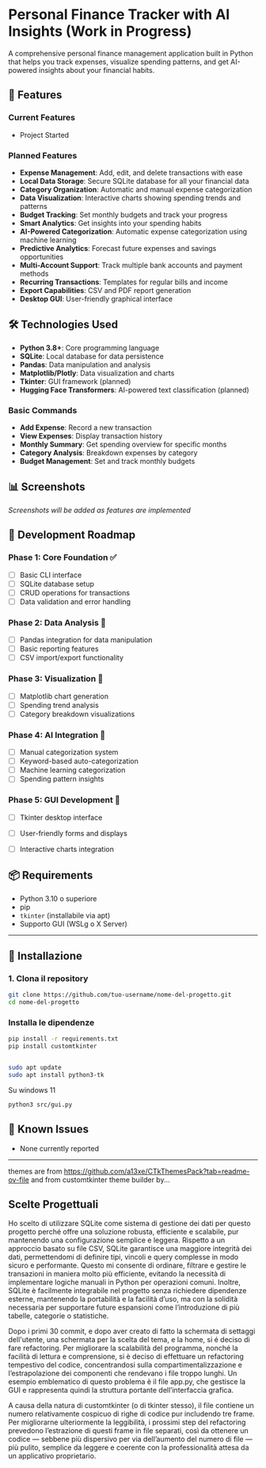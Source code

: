 # Personal Finance Tracker with AI Insights (Work in Progress)

A comprehensive personal finance management application built in Python that helps you track expenses, visualize spending patterns, and get AI-powered insights about your financial habits.

## 🚀 Features

### Current Features
- Project Started

### Planned Features
- **Expense Management**: Add, edit, and delete transactions with ease
- **Local Data Storage**: Secure SQLite database for all your financial data
- **Category Organization**: Automatic and manual expense categorization
- **Data Visualization**: Interactive charts showing spending trends and patterns
- **Budget Tracking**: Set monthly budgets and track your progress
- **Smart Analytics**: Get insights into your spending habits
- **AI-Powered Categorization**: Automatic expense categorization using machine learning
- **Predictive Analytics**: Forecast future expenses and savings opportunities
- **Multi-Account Support**: Track multiple bank accounts and payment methods
- **Recurring Transactions**: Templates for regular bills and income
- **Export Capabilities**: CSV and PDF report generation
- **Desktop GUI**: User-friendly graphical interface

## 🛠️ Technologies Used

- **Python 3.8+**: Core programming language
- **SQLite**: Local database for data persistence
- **Pandas**: Data manipulation and analysis
- **Matplotlib/Plotly**: Data visualization and charts
- **Tkinter**: GUI framework (planned)
- **Hugging Face Transformers**: AI-powered text classification (planned)



### Basic Commands
- **Add Expense**: Record a new transaction
- **View Expenses**: Display transaction history
- **Monthly Summary**: Get spending overview for specific months
- **Category Analysis**: Breakdown expenses by category
- **Budget Management**: Set and track monthly budgets

## 📊 Screenshots

*Screenshots will be added as features are implemented*


## 📝 Development Roadmap

### Phase 1: Core Foundation ✅
- [ ] Basic CLI interface
- [ ] SQLite database setup
- [ ] CRUD operations for transactions
- [ ] Data validation and error handling

### Phase 2: Data Analysis 🚧
- [ ] Pandas integration for data manipulation
- [ ] Basic reporting features
- [ ] CSV import/export functionality

### Phase 3: Visualization 📅
- [ ] Matplotlib chart generation
- [ ] Spending trend analysis
- [ ] Category breakdown visualizations

### Phase 4: AI Integration 📅
- [ ] Manual categorization system
- [ ] Keyword-based auto-categorization
- [ ] Machine learning categorization
- [ ] Spending pattern insights

### Phase 5: GUI Development 📅
- [ ] Tkinter desktop interface
- [ ] User-friendly forms and displays
- [ ] Interactive charts integration



## 📦 Requirements

- Python 3.10 o superiore
- pip
- `tkinter` (installabile via apt)
- Supporto GUI (WSLg o X Server)

---

## 🚀 Installazione

### 1. Clona il repository

```bash
git clone https://github.com/tuo-username/nome-del-progetto.git
cd nome-del-progetto
```
### Installa le dipendenze
```bash
pip install -r requirements.txt
pip install customtkinter


sudo apt update
sudo apt install python3-tk
```

Su windows 11

```bash
python3 src/gui.py
```


## 🐛 Known Issues

- None currently reported

---

themes are from https://github.com/a13xe/CTkThemesPack?tab=readme-ov-file
and from customtkinter theme builder by...


## Scelte Progettuali

Ho scelto di utilizzare SQLite come sistema di gestione dei dati per questo progetto perché offre una soluzione robusta, efficiente e scalabile, pur mantenendo una configurazione semplice e leggera. Rispetto a un approccio basato su file CSV, SQLite garantisce una maggiore integrità dei dati, permettendomi di definire tipi, vincoli e query complesse in modo sicuro e performante. Questo mi consente di ordinare, filtrare e gestire le transazioni in maniera molto più efficiente, evitando la necessità di implementare logiche manuali in Python per operazioni comuni. Inoltre, SQLite è facilmente integrabile nel progetto senza richiedere dipendenze esterne, mantenendo la portabilità e la facilità d’uso, ma con la solidità necessaria per supportare future espansioni come l’introduzione di più tabelle, categorie o statistiche.


Dopo i primi 30 commit, e dopo aver creato di fatto la schermata di settaggi dell'utente, una schermata per la scelta del tema, e la home, si é deciso di fare refactoring.
Per migliorare la scalabilità del programma, nonché la facilità di lettura e comprensione, si è deciso di effettuare un refactoring tempestivo del codice, concentrandosi sulla compartimentalizzazione e l’estrapolazione dei componenti che rendevano i file troppo lunghi. Un esempio emblematico di questo problema è il file app.py, che gestisce la GUI e rappresenta quindi la struttura portante dell’interfaccia grafica.

A causa della natura di customtkinter (o di tkinter stesso), il file contiene un numero relativamente cospicuo di righe di codice pur includendo tre frame. Per migliorarne ulteriormente la leggibilità, i prossimi step del refactoring prevedono l’estrazione di questi frame in file separati, così da ottenere un codice — sebbene più dispersivo per via dell’aumento del numero di file — più pulito, semplice da leggere e coerente con la professionalità attesa da un applicativo proprietario.